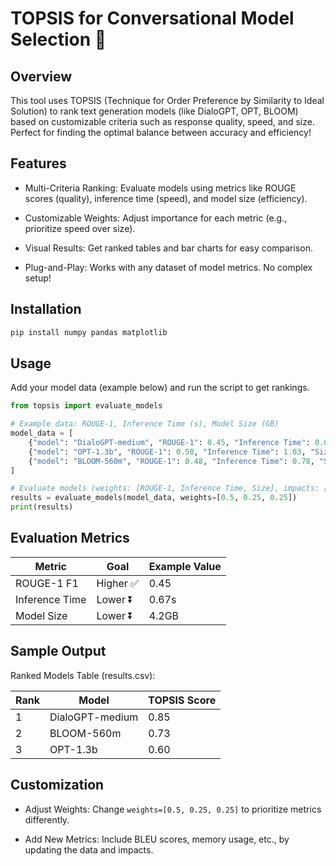 # TOPSIS for Conversational Model Selection 🚀

## Overview

This tool uses TOPSIS (Technique for Order Preference by Similarity to Ideal Solution) to rank text generation models (like DialoGPT, OPT, BLOOM) based on customizable criteria such as response quality, speed, and size. Perfect for finding the optimal balance between accuracy and efficiency!

## Features

* Multi-Criteria Ranking: Evaluate models using metrics like ROUGE scores (quality), inference time (speed), and model size (efficiency).

* Customizable Weights: Adjust importance for each metric (e.g., prioritize speed over size).

* Visual Results: Get ranked tables and bar charts for easy comparison.

* Plug-and-Play: Works with any dataset of model metrics. No complex setup!

## Installation

```bash
pip install numpy pandas matplotlib
```

## Usage

Add your model data (example below) and run the script to get rankings.

```python
from topsis import evaluate_models

# Example data: ROUGE-1, Inference Time (s), Model Size (GB)
model_data = [
    {"model": "DialoGPT-medium", "ROUGE-1": 0.45, "Inference Time": 0.67, "Size": 4.2},
    {"model": "OPT-1.3b", "ROUGE-1": 0.50, "Inference Time": 1.03, "Size": 7.5},
    {"model": "BLOOM-560m", "ROUGE-1": 0.48, "Inference Time": 0.78, "Size": 3.1}
]

# Evaluate models (weights: [ROUGE-1, Inference Time, Size], impacts: [+, -, -])
results = evaluate_models(model_data, weights=[0.5, 0.25, 0.25])
print(results)
```

## Evaluation Metrics

| Metric | Goal | Example Value |
|--------|------|---------------|
| ROUGE-1 F1 | Higher ✅ | 0.45 |
| Inference Time | Lower ⏬ | 0.67s |
| Model Size | Lower ⏬ | 4.2GB |

## Sample Output

Ranked Models Table (results.csv):

| Rank | Model | TOPSIS Score |
|------|-------|--------------|
| 1 | DialoGPT-medium | 0.85 |
| 2 | BLOOM-560m | 0.73 |
| 3 | OPT-1.3b | 0.60 |

## Customization

* Adjust Weights: Change `weights=[0.5, 0.25, 0.25]` to prioritize metrics differently.

* Add New Metrics: Include BLEU scores, memory usage, etc., by updating the data and impacts.
